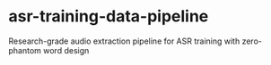 # asr-training-data-pipeline
Research-grade audio extraction pipeline for ASR training with zero-phantom word design

